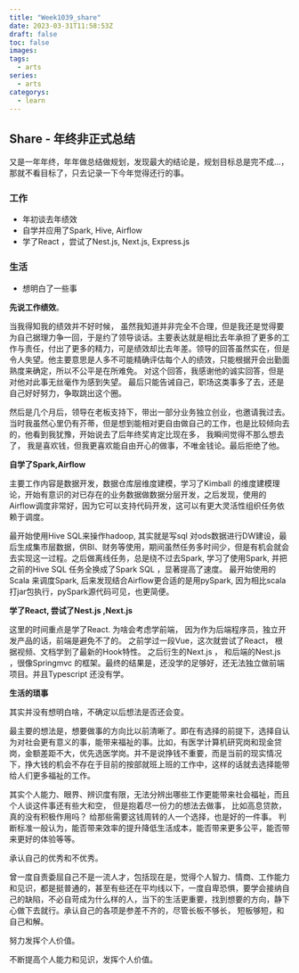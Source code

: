 ```yaml
---
title: "Week1039_share"
date: 2023-03-31T11:58:53Z
draft: false 
toc: false
images:
tags:
  - arts 
series:
  - arts 
categorys:
  - learn 
---
```


## Share - 年终非正式总结

又是一年年终，年年做总结做规划，发现最大的结论是，规划目标总是完不成...， 那就不看目标了，只去记录一下今年觉得还行的事。

### 工作

* 年初谈去年绩效
* 自学并应用了Spark, Hive, Airflow
* 学了React ，尝试了Nest.js, Next.js, Express.js 

### 生活

* 想明白了一些事



**先说工作绩效**。

当我得知我的绩效并不好时候， 虽然我知道并非完全不合理，但是我还是觉得要为自己据理力争一回，于是约了领导谈话。主要表达就是相比去年承担了更多的工作与责任，付出了更多的精力，可是绩效却比去年差。领导的回答虽然实在，但是令人失望。他主要意思是人多不可能精确评估每个人的绩效，只能根据开会出勤面熟度来确定，所以不公平是在所难免。 对这个回答，我感谢他的诚实回答，但是对他对此事无丝毫作为感到失望。 最后只能告诫自己，职场这类事多了去，还是自己好好努力，争取跳出这个圈。

然后是几个月后，领导在老板支持下，带出一部分业务独立创业，也邀请我过去。当时我虽然心里仍有芥蒂，但是想到能相对更自由做自己的工作，也是比较倾向去的，他看到我犹豫，开始说去了后年终奖肯定比现在多， 我瞬间觉得不那么想去了， 我是喜欢钱，但我更喜欢能自由开心的做事，不唯金钱论。最后拒绝了他。 



**自学了Spark,Airflow**

主要工作内容是数据开发，数据仓库层维度建模，学习了Kimball 的维度建模理论，开始有意识的对已存在的业务数据做数据分层开发，之后发现，使用的Airflow调度非常好，因为它可以支持代码开发，这可以有更大灵活性组织任务依赖于调度。

最开始使用Hive SQL来操作hadoop,  其实就是写sql 对ods数据进行DW建设，最后生成集市层数据，供BI、财务等使用，期间虽然任务多时间少，但是有机会就会去实现这一过程。之后做离线任务，总是绕不过去Spark, 学习了使用Spark, 并把之前的Hive SQL 任务全换成了Spark SQL ，显著提高了速度。 最开始使用的Scala 来调度Spark, 后来发现结合Airflow更合适的是用pySpark, 因为相比scala打jar包执行，pySpark源代码可见，也更简便。



**学了React, 尝试了Nest.js ,Next.js**

这里的时间重点是学了React.  为啥会考虑学前端， 因为作为后端程序员，独立开发产品的话，前端是避免不了的。  之前学过一段Vue，这次就尝试了React， 根据视频、文档学到了最新的Hook特性。 之后衍生的Next.js ， 和后端的Nest.js ，很像Springmvc 的框架。最终的结果是，还没学的足够好，还无法独立做前端项目。并且Typescript 还没有学。



**生活的琐事**

其实并没有想明白啥，不确定以后想法是否还会变。

最主要的想法是，想要做事的方向比以前清晰了。即在有选择的前提下，选择自认为对社会更有意义的事，能带来福祉的事。比如，有医学计算机研究岗和现金贷岗，金额差距不大，优先选医学岗。并不是说挣钱不重要，而是当前的现实情况下，挣大钱的机会不存在于目前的按部就班上班的工作中，这样的话就去选择能带给人们更多福祉的工作。

其实个人能力、眼界、辨识度有限，无法分辨出哪些工作更能带来社会福祉，而且个人谈这件事还有些大和空， 但是抱着尽一份力的想法去做事， 比如高息贷款，真的没有积极作用吗？ 给那些需要这钱周转的人一个选择，也是好的一件事。 判断标准一般认为，能否带来效率的提升降低生活成本，能否带来更多公平，能否带来更好的体验等等。

承认自己的优秀和不优秀。

曾一度自责委屈自己不是一流人才，包括现在是，觉得个人智力、情商、工作能力和见识，都是挺普通的，甚至有些还在平均线以下，一度自卑恐惧，要学会接纳自己的缺陷，不必自苛成为什么样的人，当下的生活更重要，找到想要的方向，静下心做下去就行。承认自己的各项是参差不齐的，尽管长板不够长， 短板够短，和自己和解。

努力发挥个人价值。

不断提高个人能力和见识，发挥个人价值。







































